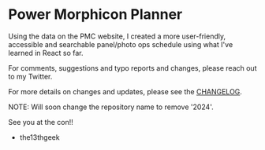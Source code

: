 # Power Morphicon Planner

Using the data on the PMC website, I created a more user-friendly, accessible and searchable panel/photo ops schedule using what I've learned in React so far.

For comments, suggestions and typo reports and changes, please reach out to my Twitter.

For more details on changes and updates, please see the [CHANGELOG](./CHANGELOG.md).

NOTE: Will soon change the repository name to remove '2024'.

See you at the con!! 
- the13thgeek
